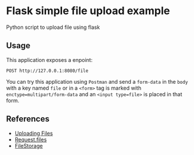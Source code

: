 # Flask simple file upload example
Python script to upload file using flask

## Usage
This application exposes a enpoint:

```
POST http://127.0.0.1:8080/file
```

You can try this application using `Postman` and send a `form-data` in the `body` with a key named `file` or in a `<form>` tag is marked with `enctype=multipart/form-data` and an `<input type=file>` is placed in that form.

## References
* [Uploading Files](http://flask.pocoo.org/docs/1.0/patterns/fileuploads)
* [Request.files](http://flask.pocoo.org/docs/1.0/api/#flask.Request.files)
* [FileStorage](https://werkzeug.palletsprojects.com/en/0.15.x/datastructures/#werkzeug.datastructures.FileStorage)